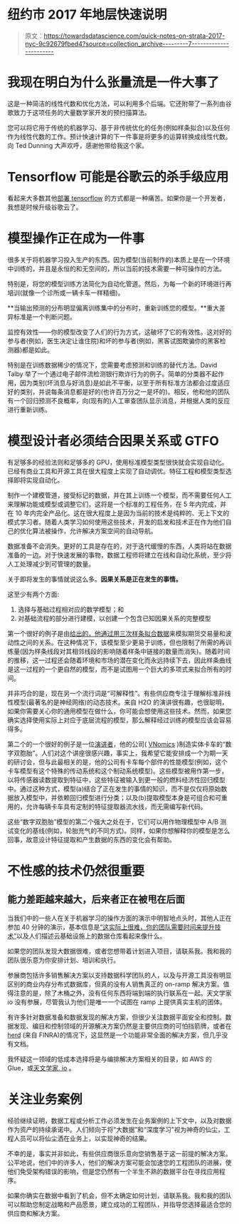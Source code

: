 # 纽约市 2017 年地层快速说明

> 原文：<https://towardsdatascience.com/quick-notes-on-strata-2017-nyc-9c92679fbed4?source=collection_archive---------7----------------------->

# 我现在明白为什么张量流是一件大事了

这是一种简洁的线性代数和优化方法，可以利用多个后端。它还附带了一系列由谷歌致力于这项任务的大量数学家开发的预扫描算法。

您可以将它用于传统的机器学习、基于非传统优化的任务(例如样条拟合)以及任何作为线性代数的工作。预计快速计算的下一件事是将更多的运算转换成线性代数。向 Ted Dunning 大声欢呼，感谢他带给我这个家。

# Tensorflow 可能是谷歌云的杀手级应用

看起来大多数其他[部署 tensorflow](https://www.tensorflow.org/deploy/) 的方式都是一种痛苦。如果你是一个开发者，我想是时候升级谷歌云了。

# 模型操作正在成为一件事

很多关于将机器学习投入生产的东西。因为模型(当前制作的)本质上是在一个环境中训练的，并且是永恒的和无空间的，所以当前的技术需要一种可操作的方法。

特别是，将您的模型训练方法简化为自动化管道。然后，为每一个新的环境进行再培训(就像一个诊所或一辆卡车一样精细)。

**当输出预测的分布明显偏离训练集中的分布时，重新训练您的模型。**重大差异标准是一个判断问题。

监控有效性——你的模型改变了人们的行为方式，这破坏了它的有效性。这对好的参与者(例如，医生决定让谁住院)和坏的参与者(例如，黑客试图欺骗你的黑客检测器)都是如此。

特别是在训练数据稀少的情况下，您需要考虑预测和训练的替代方法。David Talby 举了一个通过电子邮件流检测银行欺诈行为的例子。简单的分类器不起作用，因为类别(坏消息与好消息)是如此不平衡，以至于所有标准方法都会过度适应好的类别，并说每条消息都是好的(也许百万分之一是坏的)。相反，他和他的团队有一个回归预测不良概率，向(现有的)人工审查团队显示消息，并根据人类的反应进行重新训练。

# 模型设计者必须结合因果关系或 GTFO

有足够多的经验法则和足够多的 GPU，使用标准模型类型很快就会实现自动化。已经有商业工具和开源工具在很大程度上实现了自动调优。特征工程和模型类型选择即将实现自动化。

制作一个建模管道，接受标记的数据，并在其上训练一个模型，而不需要任何人工来理解功能或模型或调整它们，这将是一个标准的工程任务，在 5 年内完成，并在 10 年内完全产品化。这在很大程度上是因为当前的技术是纯粹的、无上下文的模式学习者。随着人类学习如何使用这些技术，开发的启发和技术正在作为他们自己的优化算法被操作，允许解决方案空间的自动导航。

数据准备不会消失。更好的工具是存在的，对于迭代缓慢的东西，人类将站在数据准备的一边。对于快速发展的事物，数据工程师将建立在线和自动化系统，至少将人工处理减少到可管理的数量。

关于即将发生的事情就说这么多。**因果关系是正在发生的事情。**

这至少有两个方面:

1.  选择与基础过程相对应的数学模型；和
2.  对基础流程的部分进行建模，以创建一个包含已知因果关系的完整模型

第一个很好的例子是由[给出的，他通过用三次样条拟合数据](https://conferences.oreilly.com/strata/strata-ny/public/schedule/detail/61259)来模拟期货交易量和波动性之间的关系。在这种情况下，该模型至少更易于训练，但也限制了所需的再训练量(因为样条线段对其相邻线段的影响随着样条中链接的数量而消失)。随着时间的推移，这一过程还会随着环境和市场的潜在变化而永远持续下去，因此样条曲线是这一过程的一个更自然的模型，而不是试图用一个巨大的多项式来拟合所有的时间。

并非巧合的是，现在另一个流行词是“可解释性”。有些供应商专注于理解标准非线性模型(最著名的是神经网络)的动态技术。来自 H2O 的演讲很有趣，也很聪明，如果你需要关心你的通用模型在做什么，你可能会想使用这些技术。然而，如果您确实选择使用实际上对应于底层流程的模型，那么解释经过训练的模型应该会容易得多。

第二个的一个很好的例子是一位[演讲者](https://conferences.oreilly.com/strata/strata-ny/public/schedule/speakers)，他的公司( [VNomics](https://www.vnomicscorp.com/) )制造实体卡车的“数字双胞胎”。人们对这个讲座很感兴趣，事实上，我希望它能安排成一个为期一天的研讨会，但与此最相关的是，他的公司有卡车每个部件的性能模型(例如，这个卡车模型有这个特殊的传动系统和这个制动系统模型)。这些模型被用作第一步，以将传感器读数提取到特征中，这些特征被输入到更一般的燃料经济性回归模型中。通过这种方式，模型(a)结合了正在发生的事情的知识，而不是仅仅将原始数据放入模型中，并依赖回归模型进行分类；以及(b)提取模型本身是可组合和可重用的，允许每辆卡车具有定制的特征提取器流水线，而无需编写新代码。

这些“数字双胞胎”模型的第二个强大之处在于，它们可以用作物理模型中 A/B 测试变化的基线(例如，轮胎充气的不同方式)。同样，如果你想解释你的模型是怎么回事，故意设计特征提取和产生数据的东西的变化会有帮助。

# 不性感的技术仍然很重要

## 能力差距越来越大，后来者正在被甩在后面

当我们中的一些人在关于机器学习的操作方面的演示中明智地点头时，其他人正在参加 40 分钟的演示，基本信息是[“这实际上很难，你的团队需要时间来提升技术”](https://conferences.oreilly.com/strata/strata-ny/public/schedule/detail/61029)以及人们描述云基础设施上的数据仓库看起来像什么。

如果您的团队发现大数据很难，或者您想带着计划进入项目，请联系我。我和我的团队很乐意为你安排计划、培训和执行。

参展商包括许多销售解决方案以支持数据科学团队的人，以及与开源工具没有明显区别的商业内存分布式数据库，但真的没有人销售真正的 on-ramp 解决方案。值得注意的是，除了木桶之外，没有任何东西将端到端的执行联系在一起。天文学家 io 没有参展，尽管我认为他们是唯一一个试图在 ramp 上提供真实主机的团体。

有许多针对数据准备和数据发现的解决方案，但很少关注数据平面安全和控制。数据发现、编目和控制领域的开源解决方案仍然是主要供应商的可怕挡箭牌，或者在 [herd](https://github.com/FINRAOS/herd) (来自 FINRA)的情况下，这显然是一个功能非常全面的解决方案，但几乎没有文档。

我怀疑这一领域的低成本选择将是与编排解决方案相关的目录，如 AWS 的 Glue，或[天文学家. io](http://astronomer.io) 。

# 关注业务案例

经验继续证明，数据工程或分析工作必须发生在业务案例的上下文中，以及对数据作为资产的持续承诺中。人们倾向于将“大数据”和“深度学习”视为神奇的仙尘，工程人员可以将仙尘洒在业务上，以实现神奇的结果。

不幸的是，事实并非如此，有些供应商很乐意向您销售基于这一前提的解决方案。公平地说，他们中的许多人，他们的解决方案可能会加速您的工程团队的进展，使他们免受架构错误的影响，但是您仍然有一个半生不熟的数据平台在寻找应用程序。

如果你确实在数据中看到了机会，但不太确定如何计划，请联系我。我和我的团队可以帮助您制定战略和产品愿景，建立成功的工程团队，并指导您选择最适合您的供应商和解决方案。